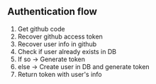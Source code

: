 ## Authentication flow

1. Get github code
2. Recover github access token
3. Recover user info in github
4. Check if user already exists in DB
  1. If so -> Generate token
  2. else -> Create user in DB and generate token
5. Return token with user's info
